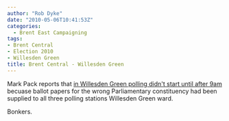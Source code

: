 ```yaml
---
author: "Rob Dyke"
date: "2010-05-06T10:41:53Z"
categories:
  - Brent East Campaigning
tags:
- Brent Central
- Election 2010
- Willesden Green
title: Brent Central - Willesden Green
---
```

Mark Pack reports that [in Willesden Green polling didn't start until after 9am](http://www.libdemvoice.org/brent-central-ballot-papers-19331.html) becuase ballot papers for the wrong Parliamentary constituency had been supplied to all three polling stations Willesden Green ward.

Bonkers.
